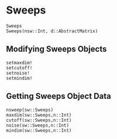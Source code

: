 # Sweeps

```@docs
Sweeps
Sweeps(nsw::Int, d::AbstractMatrix)
```

## Modifying Sweeps Objects

```@docs
setmaxdim!
setcutoff!
setnoise!
setmindim!
```

## Getting Sweeps Object Data

```@docs
nsweep(sw::Sweeps)
maxdim(sw::Sweeps,n::Int)
cutoff(sw::Sweeps,n::Int)
noise(sw::Sweeps,n::Int)
mindim(sw::Sweeps,n::Int)
```

